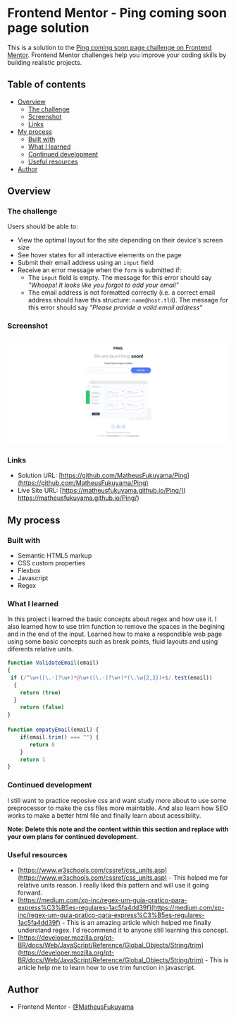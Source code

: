 # Frontend Mentor - Ping coming soon page solution

This is a solution to the [Ping coming soon page challenge on Frontend Mentor](https://www.frontendmentor.io/challenges/ping-single-column-coming-soon-page-5cadd051fec04111f7b848da). Frontend Mentor challenges help you improve your coding skills by building realistic projects. 

## Table of contents

- [Overview](#overview)
  - [The challenge](#the-challenge)
  - [Screenshot](#screenshot)
  - [Links](#links)
- [My process](#my-process)
  - [Built with](#built-with)
  - [What I learned](#what-i-learned)
  - [Continued development](#continued-development)
  - [Useful resources](#useful-resources)
- [Author](#author)

## Overview

### The challenge

Users should be able to:

- View the optimal layout for the site depending on their device's screen size
- See hover states for all interactive elements on the page
- Submit their email address using an `input` field
- Receive an error message when the `form` is submitted if:
	- The `input` field is empty. The message for this error should say *"Whoops! It looks like you forgot to add your email"*
	- The email address is not formatted correctly (i.e. a correct email address should have this structure: `name@host.tld`). The message for this error should say *"Please provide a valid email address"*

### Screenshot

![](./screenshot.png)


### Links

- Solution URL: [https://github.com/MatheusFukuyama/Ping](https://github.com/MatheusFukuyama/Ping)
- Live Site URL: [https://matheusfukuyama.github.io/Ping/]( https://matheusfukuyama.github.io/Ping/)

## My process

### Built with

- Semantic HTML5 markup
- CSS custom properties
- Flexbox
- Javascript
- Regex

### What I learned

In this project i learned the basic concepts about regex and how use it. I also learned how to use trim function to remove the spaces in the begining and in the end of the input. Learned how to make a respondible web page using some basic concepts such as break points, fluid layouts and using diferents relative units.

```js
function ValidateEmail(email) 
{
 if (/^\w+([\.-]?\w+)*@\w+([\.-]?\w+)*(\.\w{2,3})+$/.test(email))
  {
    return (true)
  }
    return (false)
}

function empatyEmail(email) {
    if(email.trim() === "") {
       return 0
    }
    return 1
}
```

### Continued development

I still want to practice reposive css and want study more about to use some preprocessor to make the css files more maintable. And also learn how SEO works to make a better html file and finally learn about acessibility.

**Note: Delete this note and the content within this section and replace with your own plans for continued development.**

### Useful resources

- [https://www.w3schools.com/cssref/css_units.asp](https://www.w3schools.com/cssref/css_units.asp) - This helped me for relative units reason. I really liked this pattern and will use it going forward.
- [https://medium.com/xp-inc/regex-um-guia-pratico-para-express%C3%B5es-regulares-1ac5fa4dd39f](https://medium.com/xp-inc/regex-um-guia-pratico-para-express%C3%B5es-regulares-1ac5fa4dd39f) - This is an amazing article which helped me finally understand regex. I'd recommend it to anyone still learning this concept.
- [https://developer.mozilla.org/pt-BR/docs/Web/JavaScript/Reference/Global_Objects/String/trim](https://developer.mozilla.org/pt-BR/docs/Web/JavaScript/Reference/Global_Objects/String/trim) - This is article help me to learn how to use trim function in javascript.


## Author

- Frontend Mentor - [@MatheusFukuyama](https://www.frontendmentor.io/profile/MatheusFukuyama)

